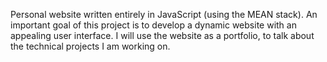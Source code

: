 Personal website written entirely in JavaScript (using the MEAN stack). An important goal of this project is to develop a dynamic website with an appealing user interface. I will use the website as a portfolio, to talk about the technical projects I am working on.
